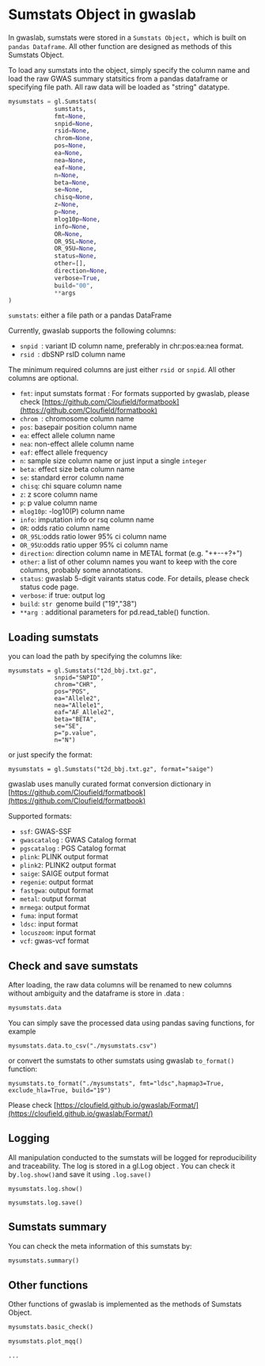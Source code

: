 # Sumstats Object in gwaslab

In gwaslab, sumstats were stored in a `Sumstats Object`，which is built on `pandas Dataframe`. All other function are designed as methods of this Sumstats Object. 

To load any sumstats into the object, simply specify the column name and load the raw GWAS summary statsitics from a pandas dataframe or specifying file path. All raw data will be loaded as "string" datatype. 

```python
mysumstats = gl.Sumstats(
             sumstats,
             fmt=None,
             snpid=None,
             rsid=None,
             chrom=None,
             pos=None,
             ea=None,
             nea=None,
             eaf=None,
             n=None,
             beta=None,
             se=None,
             chisq=None,
             z=None,
             p=None,
             mlog10p=None,
             info=None,
             OR=None,
             OR_95L=None,
             OR_95U=None,
             status=None,
             other=[],
             direction=None,
             verbose=True,
             build="00",
             **args
)
```

`sumstats`: either a file path or a pandas DataFrame

Currently, gwaslab supports the following columns:

* `snpid `: variant ID column name, preferably in chr:pos:ea:nea format.
* `rsid `: dbSNP rsID column name

The minimum required columns are just either `rsid `or `snpid`. 
All other columns are optional.

* `fmt`: input sumstats format : For formats supported by gwaslab, please check [https://github.com/Cloufield/formatbook](https://github.com/Cloufield/formatbook)
* `chrom `: chromosome column name
* `pos`: basepair position column name
* `ea`: effect allele column name 
* `nea`: non-effect allele column name
* `eaf`: effect allele frequency
* `n`: sample size column name or just input a single  `integer` 
* `beta`: effect size beta column name
* `se`: standard error column name
* `chisq`: chi square column name
* `z`: z score column name
* `p`: p value column name
* `mlog10p`: -log10(P) column name
* `info`: imputation info or rsq column name
* `OR`: odds ratio column name
* `OR_95L`:odds ratio lower 95% ci column name
* `OR_95U`:odds ratio upper 95% ci column name
* `direction`: direction column name in METAL format (e.g. "++--+?+")
* `other`: a list  of other column names you want to keep with the core columns, probably some annotations.
* `status`: gwaslab 5-digit vairants status code. For details, please check status code page.
* `verbose`: if true: output log 
* `build`:  `str `genome build ("19","38")
* `**arg `: additional parameters for pd.read_table() function. 

## Loading sumstats
you can load the path by specifying the columns like:
```
mysumstats = gl.Sumstats("t2d_bbj.txt.gz",
             snpid="SNPID",
             chrom="CHR",
             pos="POS",
             ea="Allele2",
             nea="Allele1",
             eaf="AF_Allele2",
             beta="BETA",
             se="SE",
             p="p.value",
             n="N")
```
or just specify the format:

```
mysumstats = gl.Sumstats("t2d_bbj.txt.gz", format="saige")
```
gwaslab uses manully curated format conversion dictionary in [https://github.com/Cloufield/formatbook](https://github.com/Cloufield/formatbook)

Supported formats:

* `ssf`: GWAS-SSF
* `gwascatalog` : GWAS Catalog format
* `pgscatalog` : PGS Catalog format
* `plink`: PLINK output format
* `plink2`: PLINK2 output format
* `saige`: SAIGE output format
* `regenie`: output format
* `fastgwa`: output format
* `metal`: output format
* `mrmega`: output format
* `fuma`: input format
* `ldsc`: input format
* `locuszoom`: input format
* `vcf`: gwas-vcf format

## Check and save sumstats
After loading, the raw data columns will be renamed to new columns without ambiguity and the dataframe is store in .data :
```python
mysumstats.data
```

You can simply save the processed data using pandas saving functions, for example
```
mysumstats.data.to_csv("./mysumstats.csv")
```  
or convert the sumstats to other sumstats using gwaslab `to_format()` function:

```
mysumstats.to_format("./mysumstats", fmt="ldsc",hapmap3=True, exclude_hla=True, build="19")
```
Please check [https://cloufield.github.io/gwaslab/Format/](https://cloufield.github.io/gwaslab/Format/)


## Logging
All manipulation conducted to the sumstats will be logged for reproducibility and traceability. The log is stored in a gl.Log object . You can check it by` .log.show() `and save it using `.log.save()`

```
mysumstats.log.show()

mysumstats.log.save()
```

## Sumstats summary
You can check the meta information of this sumstats by:

```python
mysumstats.summary()
```

## Other functions
Other functions of gwaslab is implemented as the methods of Sumstats Object.

```python
mysumstats.basic_check()

mysumstats.plot_mqq()

...
```
